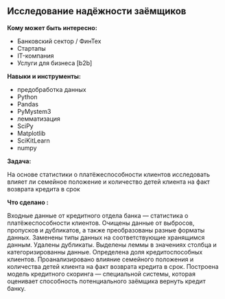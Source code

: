 ## Исследование надёжности заёмщиков

**Кому может быть интересно:**
- Банковский сектор / ФинТех
- Стартапы
- IT-компания
- Услуги для бизнеса [b2b]


**Навыки и инструменты:**
- предобработка данных
- Python
- Pandas
- PyMystem3
- лемматизация
- SciPy
- Matplotlib
- SciKitLearn
- numpy

**Задача:** 

На основе статистики о платёжеспособности клиентов исследовать влияет ли семейное положение и количество детей клиента на факт возврата кредита в срок

**Что сделано :**

Входные данные от кредитного отдела банка  — статистика о платёжеспособности клиентов. 
Очищены данные от выбросов, пропусков и дубликатов, а также преобразованы разные форматы данных. Заменены типы данных на соответствующие хранящимся данным. Удалены дубликаты. Выделены леммы в значениях столбца и категоризированны данные.
Определена доля кредитоспособных клиентов.
Проанализировано влияние семейного положения и количества детей клиента на факт возврата кредита в срок. 
Построена модель кредитного скоринга — специальной системы, которая оценивает способность потенциального заёмщика вернуть кредит банку.




